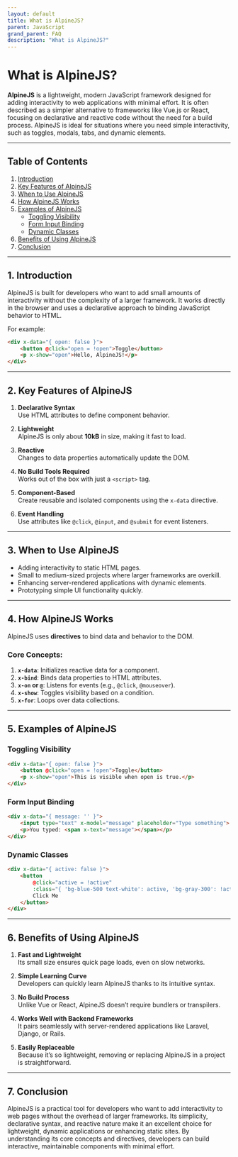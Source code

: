 ```yaml
---
layout: default
title: What is AlpineJS?
parent: JavaScript
grand_parent: FAQ
description: "What is AlpineJS?"
---
```


# What is AlpineJS?

**AlpineJS** is a lightweight, modern JavaScript framework designed for adding interactivity to web applications with minimal effort. It is often described as a simpler alternative to frameworks like Vue.js or React, focusing on declarative and reactive code without the need for a build process. AlpineJS is ideal for situations where you need simple interactivity, such as toggles, modals, tabs, and dynamic elements.

---

## Table of Contents
1. [Introduction](#introduction)
2. [Key Features of AlpineJS](#key-features-of-alpinejs)
3. [When to Use AlpineJS](#when-to-use-alpinejs)
4. [How AlpineJS Works](#how-alpinejs-works)
5. [Examples of AlpineJS](#examples-of-alpinejs)
    - [Toggling Visibility](#toggling-visibility)
    - [Form Input Binding](#form-input-binding)
    - [Dynamic Classes](#dynamic-classes)
6. [Benefits of Using AlpineJS](#benefits-of-using-alpinejs)
7. [Conclusion](#conclusion)

---

## 1. Introduction

AlpineJS is built for developers who want to add small amounts of interactivity without the complexity of a larger framework. It works directly in the browser and uses a declarative approach to binding JavaScript behavior to HTML.

For example:
```html
<div x-data="{ open: false }">
    <button @click="open = !open">Toggle</button>
    <p x-show="open">Hello, AlpineJS!</p>
</div>
```  

---

## 2. Key Features of AlpineJS

1. **Declarative Syntax**  
   Use HTML attributes to define component behavior.

2. **Lightweight**  
   AlpineJS is only about **10kB** in size, making it fast to load.

3. **Reactive**  
   Changes to data properties automatically update the DOM.

4. **No Build Tools Required**  
   Works out of the box with just a `<script>` tag.

5. **Component-Based**  
   Create reusable and isolated components using the `x-data` directive.

6. **Event Handling**  
   Use attributes like `@click`, `@input`, and `@submit` for event listeners.

---

## 3. When to Use AlpineJS

- Adding interactivity to static HTML pages.
- Small to medium-sized projects where larger frameworks are overkill.
- Enhancing server-rendered applications with dynamic elements.
- Prototyping simple UI functionality quickly.

---

## 4. How AlpineJS Works

AlpineJS uses **directives** to bind data and behavior to the DOM.
### Core Concepts:
1. **`x-data`**: Initializes reactive data for a component.
2. **`x-bind`**: Binds data properties to HTML attributes.
3. **`x-on` or `@`**: Listens for events (e.g., `@click`, `@mouseover`).
4. **`x-show`**: Toggles visibility based on a condition.
5. **`x-for`**: Loops over data collections.

---

## 5. Examples of AlpineJS

### Toggling Visibility
```html
<div x-data="{ open: false }">
    <button @click="open = !open">Toggle</button>
    <p x-show="open">This is visible when open is true.</p>
</div>
```

### Form Input Binding
```html
<div x-data="{ message: '' }">
    <input type="text" x-model="message" placeholder="Type something">
    <p>You typed: <span x-text="message"></span></p>
</div>
```

### Dynamic Classes
```html
<div x-data="{ active: false }">
    <button 
        @click="active = !active" 
        :class="{ 'bg-blue-500 text-white': active, 'bg-gray-300': !active }">
        Click Me
    </button>
</div>
```

---

## 6. Benefits of Using AlpineJS

1. **Fast and Lightweight**  
   Its small size ensures quick page loads, even on slow networks.

2. **Simple Learning Curve**  
   Developers can quickly learn AlpineJS thanks to its intuitive syntax.

3. **No Build Process**  
   Unlike Vue or React, AlpineJS doesn’t require bundlers or transpilers.

4. **Works Well with Backend Frameworks**  
   It pairs seamlessly with server-rendered applications like Laravel, Django, or Rails.

5. **Easily Replaceable**  
   Because it’s so lightweight, removing or replacing AlpineJS in a project is straightforward.

---

## 7. Conclusion

AlpineJS is a practical tool for developers who want to add interactivity to web pages without the overhead of larger frameworks. Its simplicity, declarative syntax, and reactive nature make it an excellent choice for lightweight, dynamic applications or enhancing static sites. By understanding its core concepts and directives, developers can build interactive, maintainable components with minimal effort.  